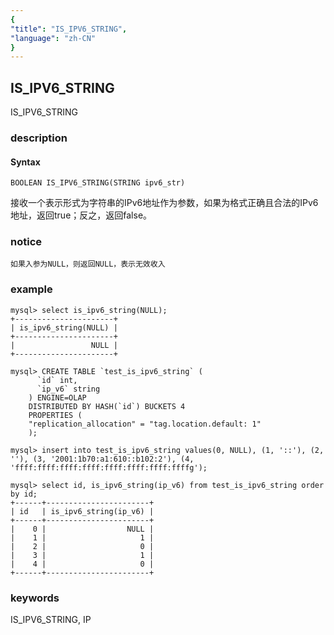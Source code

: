 ```yaml
---
{
"title": "IS_IPV6_STRING",
"language": "zh-CN"
}
---
```


<!-- 
Licensed to the Apache Software Foundation (ASF) under one
or more contributor license agreements.  See the NOTICE file
distributed with this work for additional information
regarding copyright ownership.  The ASF licenses this file
to you under the Apache License, Version 2.0 (the
"License"); you may not use this file except in compliance
with the License.  You may obtain a copy of the License at
  http://www.apache.org/licenses/LICENSE-2.0
Unless required by applicable law or agreed to in writing,
software distributed under the License is distributed on an
"AS IS" BASIS, WITHOUT WARRANTIES OR CONDITIONS OF ANY
KIND, either express or implied.  See the License for the
specific language governing permissions and limitations
under the License.
-->

## IS_IPV6_STRING

<version since="dev">

IS_IPV6_STRING

</version>

### description

#### Syntax

`BOOLEAN IS_IPV6_STRING(STRING ipv6_str)`

接收一个表示形式为字符串的IPv6地址作为参数，如果为格式正确且合法的IPv6地址，返回true；反之，返回false。

### notice

`如果入参为NULL，则返回NULL，表示无效收入`

### example

```
mysql> select is_ipv6_string(NULL);
+----------------------+
| is_ipv6_string(NULL) |
+----------------------+
|                 NULL |
+----------------------+

mysql> CREATE TABLE `test_is_ipv6_string` (
      `id` int,
      `ip_v6` string
    ) ENGINE=OLAP
    DISTRIBUTED BY HASH(`id`) BUCKETS 4
    PROPERTIES (
    "replication_allocation" = "tag.location.default: 1"
    );
    
mysql> insert into test_is_ipv6_string values(0, NULL), (1, '::'), (2, ''), (3, '2001:1b70:a1:610::b102:2'), (4, 'ffff:ffff:ffff:ffff:ffff:ffff:ffff:ffffg');

mysql> select id, is_ipv6_string(ip_v6) from test_is_ipv6_string order by id;
+------+-----------------------+
| id   | is_ipv6_string(ip_v6) |
+------+-----------------------+
|    0 |                  NULL |
|    1 |                     1 |
|    2 |                     0 |
|    3 |                     1 |
|    4 |                     0 |
+------+-----------------------+
```

### keywords

IS_IPV6_STRING, IP

